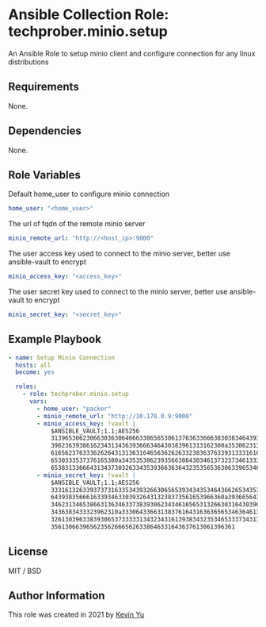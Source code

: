 # Ansible Collection Role: techprober.minio.setup

An Ansible Role to setup minio client and configure connection for any linux distributions

## Requirements

None.

## Dependencies

None.

## Role Variables

Default home_user to configure minio connection

```yaml
home_user: "<home_user>"
```

The url of fqdn of the remote minio server

```yaml
minio_remote_url: "http://<host_ip>:9000"
```

The user access key used to connect to the minio server, better use ansible-vault to encrypt

```yaml
minio_access_key: "<access_key>"
```

The user secret key used to connect to the minio server, better use ansible-vault to encrypt

```yaml
minio_secret_key: "<secret_key>"
```

## Example Playbook

```yaml
- name: Setup Minio Connection
  hosts: all
  become: yes

  roles:
    - role: techprober.minio.setup
      vars:
        - home_user: "packer"
        - minio_remote_url: "http://10.178.0.9:9000"
        - minio_access_key: !vault |
            $ANSIBLE_VAULT;1.1;AES256
            31396530623066303630646663386565306137636336663830383464393334326530633762666664
            3962363938616234313436393666346430383961313162300a353062313465613462663636643535
            61656237633362626431313631646563626263323836376339313331616562333361383230623435
            6530333537376165380a343535386239356638643034613732373461333865343164626563666531
            65383133666431343730326334353936636364323535653630633965346362386233
        - minio_secret_key: !vault |
            $ANSIBLE_VAULT;1.1;AES256
            33316132633937373163353439326630656539343435346436626534353936386538653761663466
            6439383566616339346330393264313238373561653966360a393665643334646235633738613037
            34623134653866313634633738393062343461656531326630316430396432643531353661346239
            3436383433323962310a333064336631383761643163636565346364613664396361636533636466
            32613039633839306537333331343234316139383432353465333734313561373437366235613636
            3561306639656235626665626338646331643637613061396361
```

## License

MIT / BSD

## Author Information

This role was created in 2021 by [Kevin Yu](https://github.com/yqlbu)
